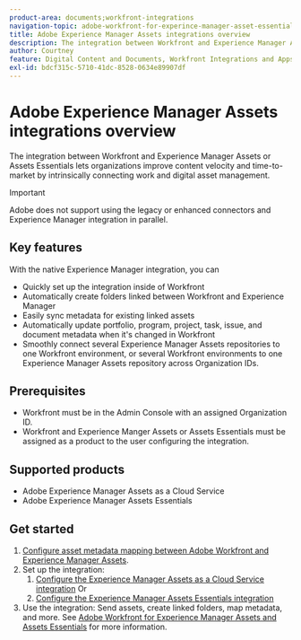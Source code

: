 ```yaml
---
product-area: documents;workfront-integrations
navigation-topic: adobe-workfront-for-experince-manager-asset-essentials
title: Adobe Experience Manager Assets integrations overview
description: The integration between Workfront and Experience Manager Assets or Assets Essentials lets organizations improve content velocity and time-to-market by intrinsically connecting work and digital asset management.
author: Courtney
feature: Digital Content and Documents, Workfront Integrations and Apps
exl-id: bdcf315c-5710-41dc-8528-0634e89907df
---
```

# Adobe Experience Manager Assets integrations overview

The integration between Workfront and Experience Manager Assets or Assets Essentials lets organizations improve content velocity and time-to-market by intrinsically connecting work and digital asset management.

>[!IMPORTANT]
>
>Adobe does not support using the legacy or enhanced connectors and Experience Manager integration in parallel.

## Key features

With the native Experience Manager integration, you can

* Quickly set up the integration inside of Workfront
* Automatically create folders linked between Workfront and Experience Manager
* Easily sync metadata for existing linked assets
* Automatically update portfolio, program, project, task, issue, and document metadata when it's changed in Workfront
* Smoothly connect several Experience Manager Assets repositories to one Workfront environment, or several Workfront environments to one Experience Manager Assets repository across Organization IDs.


## Prerequisites

* Workfront must be in the Admin Console with an assigned Organization ID.
* Workfront and Experience Manger Assets or Assets Essentials must be assigned as a product to the user configuring the integration.


## Supported products

* Adobe Experience Manager Assets as a Cloud Service
* Adobe Experience Manager Assets Essentials


## Get started

1. [Configure asset metadata mapping between Adobe Workfront and Experience Manager Assets](https://experienceleague.adobe.com/docs/experience-manager-cloud-service/content/assets/integrations/configure-asset-metadata-mapping.html?lang=en).
1. Set up the integration:
    1. [Configure the Experience Manager Assets as a Cloud Service integration](/help/quicksilver/administration-and-setup/configure-integrations/configure-aacs-integration.md)
    Or
    1. [Configure the Experience Manager Assets Essentials integration](/help/quicksilver/documents/adobe-workfront-for-experience-manager-assets-essentials/setup-asset-essentials.md)
1. Use the integration: Send assets, create linked folders, map metadata, and more. See [Adobe Workfront for Experience Manager Assets and Assets Essentials](/help/quicksilver/documents/adobe-workfront-for-experience-manager-assets-essentials/workfront-for-aem-asset-essentials.md) for more information.
